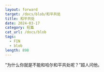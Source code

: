 ```yaml
---
layout: forward
target: /docs/blob/和平共处
title: 和平共处
date: 2024-03-17
category: 短篇
cat_url: /docs/blob
tags: 
  - FIN
  - blob
length: 898
---
```


“为什么你就是不能和哈尔和平共处呢？”超人问他。
